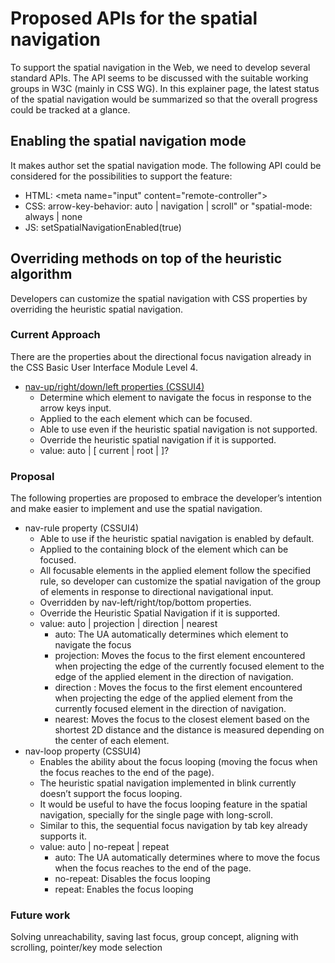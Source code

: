 # Proposed APIs for the spatial navigation
To support the spatial navigation in the Web, we need to develop several standard APIs. The API seems to be discussed with the suitable working groups in W3C (mainly in CSS WG). In this explainer page, the latest status of the spatial navigation would be summarized so that the overall progress could be tracked at a glance.

## Enabling the spatial navigation mode
It makes author set the spatial navigation mode. The following API could be considered for the possibilities to support the feature:
  - HTML: &lt;meta name="input" content="remote-controller"&gt;
  - CSS: arrow-key-behavior: auto | navigation | scroll" or "spatial-mode: always | none
  - JS: setSpatialNavigationEnabled(true)
  
## Overriding methods on top of the heuristic algorithm
Developers can customize the spatial navigation with CSS properties by overriding the heuristic spatial navigation.

### Current Approach
There are the properties about the directional focus navigation already in the CSS Basic User Interface Module Level 4.
  - [nav-up/right/down/left properties (CSSUI4)](https://drafts.csswg.org/css-ui-4/#nav-dir)
    - Determine which element to navigate the focus in response to the arrow keys input.
    - Applied to the each element which can be focused.
    - Able to use even if the heuristic spatial navigation is not supported.
    - Override the heuristic spatial navigation if it is supported.
    - value: auto | <id> [ current | root | <target-name> ]?

### Proposal
The following properties are proposed to embrace the developer’s intention and make easier to implement and use the spatial navigation.
  - nav-rule property (CSSUI4)
    - Able to use if the heuristic spatial navigation is enabled by default.
    - Applied to the containing block of the element which can be focused.
    - All focusable elements in the applied element follow the specified rule, so developer can customize the spatial navigation of the group of elements in response to directional navigational input.
    - Overridden by nav-left/right/top/bottom properties.
    - Override the Heuristic Spatial Navigation if it is supported.
    - value: auto | projection | direction | nearest
      - auto: The UA automatically determines which element to navigate the focus
      - projection: Moves the focus to the first element encountered when projecting the edge of the currently focused element to the edge of the applied element in the direction of navigation.
      - direction : Moves the focus to the first element encountered when projecting the edge of the applied element from the currently focused element in the direction of navigation.
      - nearest: Moves the focus to the closest element based on the shortest 2D distance and the distance is measured depending on the center of each element.
  - nav-loop property (CSSUI4)
    - Enables the ability about the focus looping (moving the focus when the focus reaches to the end of the page).
    - The heuristic spatial navigation implemented in blink currently doesn’t support the focus looping.
    - It would be useful to have the focus looping feature in the spatial navigation, specially for the single page with long-scroll. 
    - Similar to this, the sequential focus navigation by tab key already supports it. 
    - value: auto | no-repeat | repeat
      - auto: The UA automatically determines where to move the focus when the focus reaches to the end of the page.
      - no-repeat: Disables the focus looping
      - repeat: Enables the focus looping
  
### Future work
Solving unreachability, saving last focus, group concept, aligning with scrolling, pointer/key mode selection

